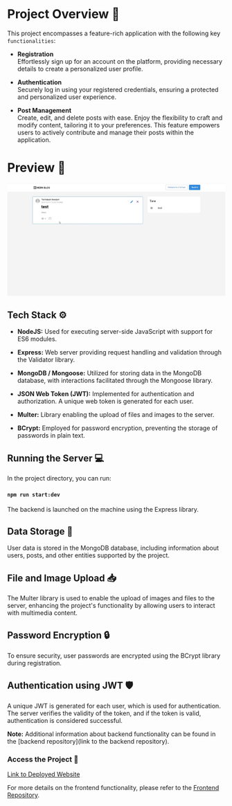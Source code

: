 # Project Overview 🚀

This project encompasses a feature-rich application with the following key `functionalities`:

- **Registration**  
Effortlessly sign up for an account on the platform, providing necessary details to create a personalized user profile.

- **Authentication**  
Securely log in using your registered credentials, ensuring a protected and personalized user experience.

- **Post Management**  
Create, edit, and delete posts with ease. Enjoy the flexibility to craft and modify content, tailoring it to your preferences. This feature empowers users to actively contribute and manage their posts within the application.

# Preview 👀

![Preview image](./public/mern_blog.gif)

## Tech Stack ⚙️

- **NodeJS:** Used for executing server-side JavaScript with support for ES6 modules.

- **Express:** Web server providing request handling and validation through the Validator library.

- **MongoDB / Mongoose:** Utilized for storing data in the MongoDB database, with interactions facilitated through the Mongoose library.

- **JSON Web Token (JWT):** Implemented for authentication and authorization. A unique web token is generated for each user.

- **Multer:** Library enabling the upload of files and images to the server.

- **BCrypt:** Employed for password encryption, preventing the storage of passwords in plain text.

## Running the Server 💻

In the project directory, you can run:

#### `npm run start:dev`

The backend is launched on the machine using the Express library.

## Data Storage 📂

User data is stored in the MongoDB database, including information about users, posts, and other entities supported by the project.

## File and Image Upload 📥

The Multer library is used to enable the upload of images and files to the server, enhancing the project's functionality by allowing users to interact with multimedia content.

## Password Encryption 🔒

To ensure security, user passwords are encrypted using the BCrypt library during registration.

## Authentication using JWT 🛡️

A unique JWT is generated for each user, which is used for authentication. The server verifies the validity of the token, and if the token is valid, authentication is considered successful.

**Note:** Additional information about backend functionality can be found in the [backend repository](link to the backend repository).

### Access the Project 📌

[Link to Deployed Website](https://mern-project-frontend-pi.vercel.app/)

For more details on the frontend functionality, please refer to the [Frontend Repository](https://github.com/antonoptimus/MERN_blog_frontend).